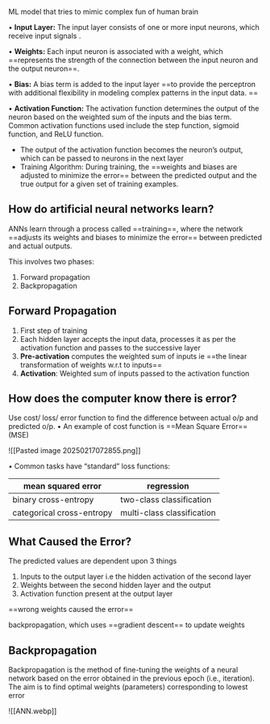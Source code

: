 ML model that tries to mimic complex fun of human brain

• **Input Layer:** The input layer consists of one or more input neurons, which receive input signals . 

• **Weights:** Each input neuron is associated with a weight, which ==represents the strength of the connection between the input neuron and the output neuron==. 

• **Bias:** A bias term is added to the input layer ==to provide the perceptron with additional flexibility in modeling complex patterns in the input data. ==

• **Activation Function:** The activation function determines the output of the neuron based on the weighted sum of the inputs and the bias term. Common activation functions used include the step function, sigmoid function, and ReLU function.

- The output of the activation function becomes the neuron’s output, which can be passed to neurons in the next layer
- Training Algorithm: During training, the ==weights and biases are adjusted to minimize the error== between the predicted output and the true output for a given set of training examples.

## How do artificial neural networks learn?

ANNs learn through a process called ==training==, where the network ==adjusts its weights and biases to minimize the error== between predicted and actual outputs.

This involves two phases: 
1. Forward propagation  
2. Backpropagation

## Forward Propagation

1. First step of training
2. Each hidden layer accepts the input data, processes it as per the activation function and passes to the successive layer
3. **Pre-activation**  computes the weighted sum of inputs  ie ==the linear transformation of weights w.r.t to inputs==
4. **Activation**: Weighted sum of inputs  passed to the activation function

## How does the computer know there is error?

Use cost/ loss/ error function to find the difference between actual o/p and predicted o/p. 
• An example of cost function is ==Mean Square Error== (MSE)

![[Pasted image 20250217072855.png]]

• Common tasks have “standard” loss functions: 

| mean squared error        | regression                 |
| ------------------------- | -------------------------- |
| binary cross-entropy      | two-class classification   |
| categorical cross-entropy | multi-class classification |
## What Caused the Error?

The predicted values are dependent upon 3 things
1. Inputs to the output layer i.e the hidden activation of the second layer
2. Weights between the second hidden layer and the output
3. Activation function present at the output layer

==wrong weights caused the error==

backpropagation, which uses ==gradient descent== to update weights


## Backpropagation

 Backpropagation  is the method of fine-tuning the weights of a neural network based on the error obtained in the previous epoch (i.e., iteration).
 The aim is to find optimal weights (parameters) corresponding to lowest error
 
![[ANN.webp]]

